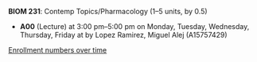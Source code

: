 **BIOM 231**: Contemp Topics/Pharmacology (1–5 units, by 0.5)

- **A00** (Lecture) at 3:00 pm–5:00 pm on Monday, Tuesday, Wednesday, Thursday, Friday at   by Lopez Ramirez, Miguel Alej (A15757429)

[Enrollment numbers over time](./BIOM231.tsv)
